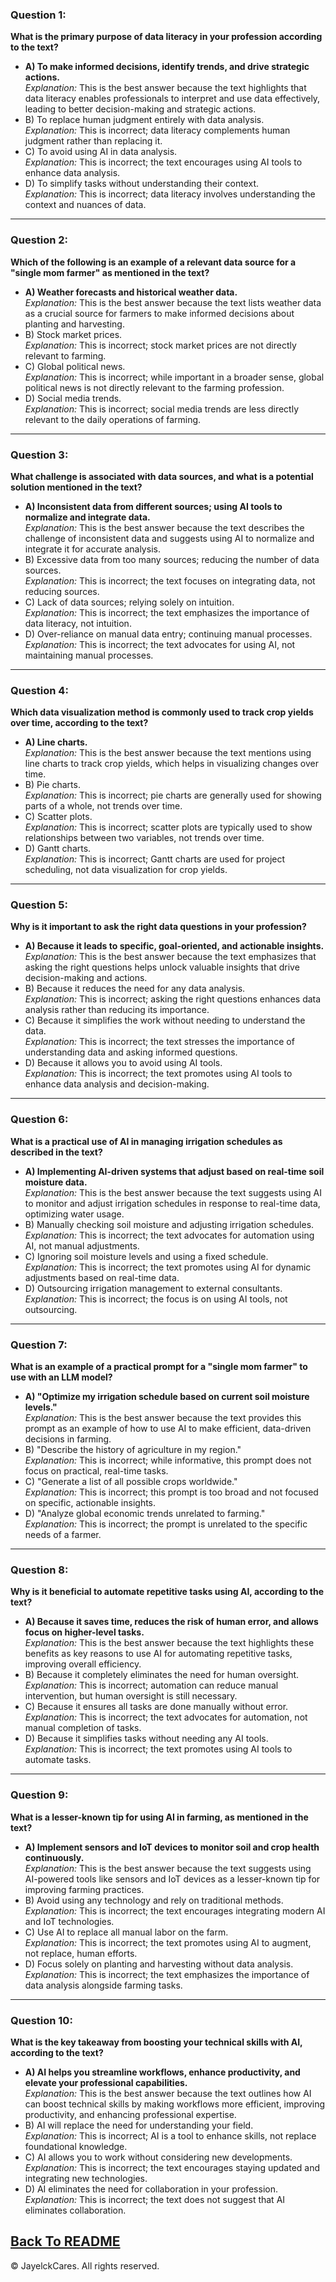 ### Question 1:
**What is the primary purpose of data literacy in your profession according to the text?**
- **A) To make informed decisions, identify trends, and drive strategic actions.**  
  *Explanation:* This is the best answer because the text highlights that data literacy enables professionals to interpret and use data effectively, leading to better decision-making and strategic actions.
- B) To replace human judgment entirely with data analysis.  
  *Explanation:* This is incorrect; data literacy complements human judgment rather than replacing it.
- C) To avoid using AI in data analysis.  
  *Explanation:* This is incorrect; the text encourages using AI tools to enhance data analysis.
- D) To simplify tasks without understanding their context.  
  *Explanation:* This is incorrect; data literacy involves understanding the context and nuances of data.

---

### Question 2:
**Which of the following is an example of a relevant data source for a "single mom farmer" as mentioned in the text?**
- **A) Weather forecasts and historical weather data.**  
  *Explanation:* This is the best answer because the text lists weather data as a crucial source for farmers to make informed decisions about planting and harvesting.
- B) Stock market prices.  
  *Explanation:* This is incorrect; stock market prices are not directly relevant to farming.
- C) Global political news.  
  *Explanation:* This is incorrect; while important in a broader sense, global political news is not directly relevant to the farming profession.
- D) Social media trends.  
  *Explanation:* This is incorrect; social media trends are less directly relevant to the daily operations of farming.

---

### Question 3:
**What challenge is associated with data sources, and what is a potential solution mentioned in the text?**
- **A) Inconsistent data from different sources; using AI tools to normalize and integrate data.**  
  *Explanation:* This is the best answer because the text describes the challenge of inconsistent data and suggests using AI to normalize and integrate it for accurate analysis.
- B) Excessive data from too many sources; reducing the number of data sources.  
  *Explanation:* This is incorrect; the text focuses on integrating data, not reducing sources.
- C) Lack of data sources; relying solely on intuition.  
  *Explanation:* This is incorrect; the text emphasizes the importance of data literacy, not intuition.
- D) Over-reliance on manual data entry; continuing manual processes.  
  *Explanation:* This is incorrect; the text advocates for using AI, not maintaining manual processes.

---

### Question 4:
**Which data visualization method is commonly used to track crop yields over time, according to the text?**
- **A) Line charts.**  
  *Explanation:* This is the best answer because the text mentions using line charts to track crop yields, which helps in visualizing changes over time.
- B) Pie charts.  
  *Explanation:* This is incorrect; pie charts are generally used for showing parts of a whole, not trends over time.
- C) Scatter plots.  
  *Explanation:* This is incorrect; scatter plots are typically used to show relationships between two variables, not trends over time.
- D) Gantt charts.  
  *Explanation:* This is incorrect; Gantt charts are used for project scheduling, not data visualization for crop yields.

---

### Question 5:
**Why is it important to ask the right data questions in your profession?**
- **A) Because it leads to specific, goal-oriented, and actionable insights.**  
  *Explanation:* This is the best answer because the text emphasizes that asking the right questions helps unlock valuable insights that drive decision-making and actions.
- B) Because it reduces the need for any data analysis.  
  *Explanation:* This is incorrect; asking the right questions enhances data analysis rather than reducing its importance.
- C) Because it simplifies the work without needing to understand the data.  
  *Explanation:* This is incorrect; the text stresses the importance of understanding data and asking informed questions.
- D) Because it allows you to avoid using AI tools.  
  *Explanation:* This is incorrect; the text promotes using AI tools to enhance data analysis and decision-making.

---

### Question 6:
**What is a practical use of AI in managing irrigation schedules as described in the text?**
- **A) Implementing AI-driven systems that adjust based on real-time soil moisture data.**  
  *Explanation:* This is the best answer because the text suggests using AI to monitor and adjust irrigation schedules in response to real-time data, optimizing water usage.
- B) Manually checking soil moisture and adjusting irrigation schedules.  
  *Explanation:* This is incorrect; the text advocates for automation using AI, not manual adjustments.
- C) Ignoring soil moisture levels and using a fixed schedule.  
  *Explanation:* This is incorrect; the text promotes using AI for dynamic adjustments based on real-time data.
- D) Outsourcing irrigation management to external consultants.  
  *Explanation:* This is incorrect; the focus is on using AI tools, not outsourcing.

---

### Question 7:
**What is an example of a practical prompt for a "single mom farmer" to use with an LLM model?**
- **A) "Optimize my irrigation schedule based on current soil moisture levels."**  
  *Explanation:* This is the best answer because the text provides this prompt as an example of how to use AI to make efficient, data-driven decisions in farming.
- B) "Describe the history of agriculture in my region."  
  *Explanation:* This is incorrect; while informative, this prompt does not focus on practical, real-time tasks.
- C) "Generate a list of all possible crops worldwide."  
  *Explanation:* This is incorrect; this prompt is too broad and not focused on specific, actionable insights.
- D) "Analyze global economic trends unrelated to farming."  
  *Explanation:* This is incorrect; the prompt is unrelated to the specific needs of a farmer.

---

### Question 8:
**Why is it beneficial to automate repetitive tasks using AI, according to the text?**
- **A) Because it saves time, reduces the risk of human error, and allows focus on higher-level tasks.**  
  *Explanation:* This is the best answer because the text highlights these benefits as key reasons to use AI for automating repetitive tasks, improving overall efficiency.
- B) Because it completely eliminates the need for human oversight.  
  *Explanation:* This is incorrect; automation can reduce manual intervention, but human oversight is still necessary.
- C) Because it ensures all tasks are done manually without error.  
  *Explanation:* This is incorrect; the text advocates for automation, not manual completion of tasks.
- D) Because it simplifies tasks without needing any AI tools.  
  *Explanation:* This is incorrect; the text promotes using AI tools to automate tasks.

---

### Question 9:
**What is a lesser-known tip for using AI in farming, as mentioned in the text?**
- **A) Implement sensors and IoT devices to monitor soil and crop health continuously.**  
  *Explanation:* This is the best answer because the text suggests using AI-powered tools like sensors and IoT devices as a lesser-known tip for improving farming practices.
- B) Avoid using any technology and rely on traditional methods.  
  *Explanation:* This is incorrect; the text encourages integrating modern AI and IoT technologies.
- C) Use AI to replace all manual labor on the farm.  
  *Explanation:* This is incorrect; the text promotes using AI to augment, not replace, human efforts.
- D) Focus solely on planting and harvesting without data analysis.  
  *Explanation:* This is incorrect; the text emphasizes the importance of data analysis alongside farming tasks.

---

### Question 10:
**What is the key takeaway from boosting your technical skills with AI, according to the text?**
- **A) AI helps you streamline workflows, enhance productivity, and elevate your professional capabilities.**  
  *Explanation:* This is the best answer because the text outlines how AI can boost technical skills by making workflows more efficient, improving productivity, and enhancing professional expertise.
- B) AI will replace the need for understanding your field.  
  *Explanation:* This is incorrect; AI is a tool to enhance skills, not replace foundational knowledge.
- C) AI allows you to work without considering new developments.  
  *Explanation:* This is incorrect; the text encourages staying updated and integrating new technologies.
- D) AI eliminates the need for collaboration in your profession.  
  *Explanation:* This is incorrect; the text does not suggest that AI eliminates collaboration.
  
<a href="README.md">Back To README</a>
---

© JayelckCares. All rights reserved.

